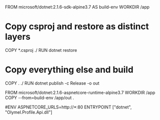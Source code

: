 FROM microsoft/dotnet:2.1.6-sdk-alpine3.7 AS build-env
WORKDIR /app

# Copy csproj and restore as distinct layers
COPY *.csproj ./
RUN dotnet restore

# Copy everything else and build
COPY . ./
RUN dotnet publish -c Release -o out

FROM microsoft/dotnet:2.1.6-aspnetcore-runtime-alpine3.7
WORKDIR /app
COPY --from=build-env /app/out .

#ENV ASPNETCORE_URLS=http://*:80
ENTRYPOINT ["dotnet", "Olymel.Profile.Api.dll"]
